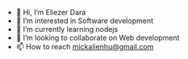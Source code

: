 - 👋 Hi, I’m Eliezer Dara
- 👀 I’m interested in Software development
- 🌱 I’m currently learning nodejs
- 💞️ I’m looking to collaborate on Web development
- 📫 How to reach mickalienhu@gmail.com

<!---
EliDara/EliDara is a ✨ special ✨ repository because its `README.md` (this file) appears on your GitHub profile.
You can click the Preview link to take a look at your changes.
--->

